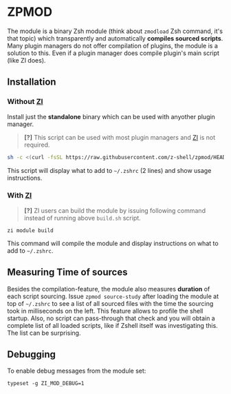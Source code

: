 # ZPMOD

The module is a binary Zsh module (think about `zmodload` Zsh command, it's that topic) which transparently and
automatically **compiles sourced scripts**. Many plugin managers do not offer compilation of plugins, the module is
a solution to this. Even if a plugin manager does compile plugin's main script (like ZI does).

## Installation

### Without [ZI](https://github.com/z-shell/zi)

Install just the **standalone** binary which can be used with anyother plugin manager.

> **[?]**
> This script can be used with most plugin managers and [ZI](https://github.com/z-shell/zi) is not required.

```sh
sh -c <(curl -fsSL https://raw.githubusercontent.com/z-shell/zpmod/HEAD/build.sh)
```

This script will display what to add to `~/.zshrc` (2 lines) and show usage instructions.

### With [ZI](https://github.com/z-shell/zi)

> **[?]**
> ZI users can build the module by issuing following command instead of running above `build.sh` script.

```shell
zi module build
```

This command will compile the module and display instructions on what to add to `~/.zshrc`.

## Measuring Time of sources

Besides the compilation-feature, the module also measures **duration** of each script sourcing.
Issue `zpmod source-study` after loading the module at top of `~/.zshrc` to see a list of all sourced files with the time the
sourcing took in milliseconds on the left.
This feature allows to profile the shell startup. Also, no script can pass-through that check and you will obtain a complete list of all loaded scripts,
like if Zshell itself was investigating this. The list can be surprising.

## Debugging

To enable debug messages from the module set:

```shell
typeset -g ZI_MOD_DEBUG=1
```
